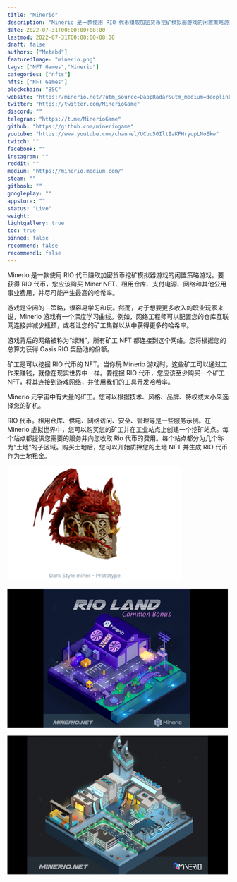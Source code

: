 ```yaml
---
title: "Minerio"
description: "Minerio 是一款使用 RIO 代币赚取加密货币挖矿模拟器游戏的闲置策略游戏。要获得 RIO 代币，您应该购买 Miner NFT、租用仓库、支付电源、网络和其他公用事业费用，并尽可能产生最高的哈希率"
date: 2022-07-31T00:00:00+08:00
lastmod: 2022-07-31T00:00:00+08:00
draft: false
authors: ["Metabd"]
featuredImage: "minerio.png"
tags: ["NFT Games","Minerio"]
categories: ["nfts"]
nfts: ["NFT Games"]
blockchain: "BSC"
website: "https://minerio.net/?utm_source=DappRadar&utm_medium=deeplink&utm_campaign=visit-website"
twitter: "https://twitter.com/MinerioGame"
discord: ""
telegram: "https://t.me/MinerioGame"
github: "https://github.com/mineriogame"
youtube: "https://www.youtube.com/channel/UCbu50IltIaKFHryqpLNoEkw"
twitch: ""
facebook: ""
instagram: ""
reddit: ""
medium: "https://minerio.medium.com/"
steam: ""
gitbook: ""
googleplay: ""
appstore: ""
status: "Live"
weight: 
lightgallery: true
toc: true
pinned: false
recommend: false
recommend1: false
---
```

Minerio 是一款使用 RIO 代币赚取加密货币挖矿模拟器游戏的闲置策略游戏。要获得 RIO 代币，您应该购买 Miner NFT、租用仓库、支付电源、网络和其他公用事业费用，并尽可能产生最高的哈希率。

游戏是空闲的 - 策略，很容易学习和玩。然而，对于想要更多收入的职业玩家来说，Minerio 游戏有一个深度学习曲线。例如，网络工程师可以配置您的仓库互联网连接并减少瓶颈，或者让您的矿工集群以从中获得更多的哈希率。

游戏背后的网络被称为“绿洲”，所有矿工 NFT 都连接到这个网络。您将根据您的总算力获得 Oasis RIO 奖励池的份额。

矿工是可以挖掘 RIO 代币的 NFT。当你玩 Minerio 游戏时，这些矿工可以通过工作来赚钱，就像在现实世界中一样。要挖掘 RIO 代币，您应该至少购买一个矿工 NFT，将其连接到游戏网络，并使用我们的工具开发哈希率。

Minerio 元宇宙中有大量的矿工。您可以根据技术、风格、品牌、特权或大小来选择您的矿机。

RIO 代币。租用仓库、供电、网络访问、安全、管理等是一些服务示例。在 Minerio 虚拟世界中，您可以购买您的矿工并在工业站点上创建一个挖矿站点。每个站点都提供您需要的服务并向您收取 Rio 代币的费用。每个站点都分为几个称为“土地”的子区域。购买土地后，您可以开始质押您的土地 NFT 并生成 RIO 代币作为土地租金。

![1](1660892169148.jpg)

![2](1660892184302.jpg)

![3](1660892199783.jpg)